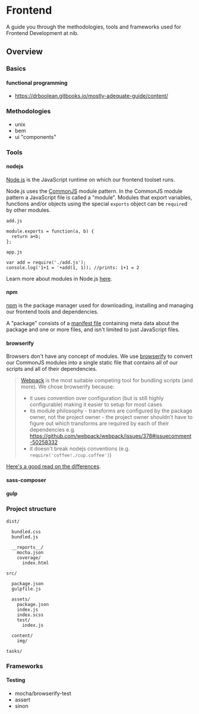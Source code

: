 # Frontend

A guide you through the methodologies, tools and frameworks used for Frontend Development at nib.

## Overview

### Basics

#### functional programming

- https://drboolean.gitbooks.io/mostly-adequate-guide/content/

### Methodologies

- unix
- bem
- ui "components"

### Tools

#### nodejs

[Node.js](https://nodejs.org/en/) is the JavaScript runtime on which our frontend toolset runs. 

Node.js uses the [CommonJS](http://wiki.commonjs.org/wiki/Modules/1.1) module pattern. In the CommonJS module pattern a JavaScript file is called a "module". 
Modules that export variables, functions and/or objects using the special `exports` object can be `require`d by other modules.

`add.js`
  
    module.exports = function(a, b) {
      return a+b;
    };
    
`app.js`

    var add = require('./add.js');
    console.log('1+1 = '+add(1, 1)); //prints: 1+1 = 2

Learn more about modules in Node.js [here](https://nodejs.org/docs/latest/api/modules.html).

#### npm

[npm](https://www.npmjs.com/) is the package manager used for downloading, installing and managing our frontend tools and dependencies.

A "package" consists of a [manifest file](https://docs.npmjs.com/files/package.json) containing meta data about the package and one or more files, and isn't limited to just JavaScript files.

#### browserify

Browsers don't have any concept of modules. We use [browserify](http://browserify.org/) to convert our CommonJS modules into a single static file that contains all of our scripts and all of their dependencies.

> [Webpack](https://webpack.github.io/) is the most suitable competing tool for bundling scripts (and more). We chose browserify because:
>
> - it uses convention over configuration (but is still highly configurable) making it easier to setup for most cases
> - its module philosophy - transforms are configured by the package owner, not the project owner - the project owner shouldn't have to figure out which transforms are required by each of their dependencies e.g. https://github.com/webpack/webpack/issues/378#issuecomment-50258332
> - it doesn't break nodejs conventions (e.g. `require('coffee!./cup.coffee')`)

[Here's a good read on the differences](http://blog.namangoel.com/browserify-vs-webpack-js-drama).

#### sass-composer



#### gulp

### Project structure
    
    dist/
    
      bundled.css
      bundled.js
      
      __reports__/
        mocha.json
        coverage/
          index.html

    src/
        
      package.json
      gulpfile.js
    
      assets/
        package.json
        index.js
        index.scss
        test/
          index.js
      
      content/
        img/
        
    tasks/



### Frameworks

#### Testing
- mocha/browserify-test
- assert
- sinon